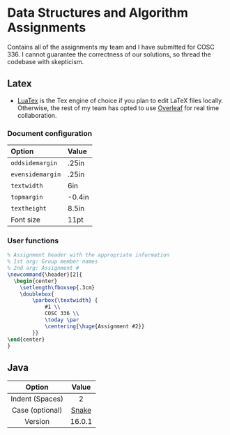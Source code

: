 # Data Structures and Algorithm Assignments
Contains all of the assignments my team and I have submitted for COSC 336.
I cannot guarantee the correctness of our solutions, so thread the codebase with skepticism.
## Latex
- [LuaTex](https://www.luatex.org/) is the Tex engine of choice if you plan to edit LaTeX files locally. Otherwise, the rest of my team has opted to use [Overleaf](https://www.overleaf.com/) for real time collaboration.

### Document configuration
| Option            | Value        |
|:------------------|:-------------|
| `oddsidemargin`  | .25in        |
| `evensidemargin`  | .25in        |
| `textwidth`       | 6in          |
| `topmargin`       | -0.4in       |
| `textheight`      | 8.5in        |
| Font size         | 11pt         |

### User functions
```tex
% Assignment header with the appropriate information
% 1st arg: Group member names
% 2nd arg: Assignment #
\newcommand{\header}[2]{
  \begin{center}
	\setlength\fboxsep{.3cm}
	\doublebox{
		\parbox{\textwidth} {
			#1 \\
			COSC 336 \\
			\today \par
			\centering{\huge{Assignment #2}}
		}}
\end{center}
}
```

## Java
|     Option      |                            Value                             |
| :-------------: | :----------------------------------------------------------: |
| Indent (Spaces)  |                              2                               |
| Case (optional) | [Snake](https://www.theserverside.com/definition/Snake-case) |
|     Version     |                            16.0.1                            |

